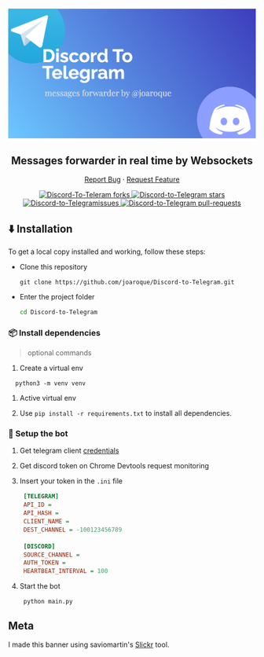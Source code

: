 <p align="center">
  <a href="https://github.com/joaroque/Discord-to-Telegram">
    <img alt="Discord-to-Telegram banner" src="screenshots/banner.png" width="630" />
  </a>
</p>
<h2 align="center">Messages forwarder in real time by Websockets</h2>
<p align="center">
    <a href="https://github.com/joaroque/Discord-to-Telegram/issues">Report Bug</a>
    ·
    <a href="https://github.com/joaroque/Discord-to-Telegram/issues">Request Feature</a>
</p>
<p align="center">
  <a href="https://github.com/joaroque/Discord-to-Telegram/fork" target="blank">
    <img src="https://img.shields.io/github/forks/joaroque/Discord-to-Telegram?style=flat-square" alt="Discord-To-Teleram forks"/>
  </a>
  <a href="https://github.com/joaroque/Discord-to-Telegram/stargazers" target="blank">
    <img src="https://img.shields.io/github/stars/joaroque/Discord-to-Telegram?style=flat-square" alt="Discord-to-Telegram stars"/>
  </a>
  <a href="https://github.com/joaroque/Discord-to-Telegram/issues" target="blank">
    <img src="https://img.shields.io/github/issues/joaroque/Discord-to-Telegram?style=flat-square" alt="Discord-to-Telegramissues"/>
  </a>
  <a href="https://github.com/joaroque/Discord-to-Telegram/pulls" target="blank">
    <img src="https://img.shields.io/github/issues-pr/joaroque/Discord-to-Telegram?style=flat-square" alt="Discord-to-Telegram pull-requests"/>
  </a>
</p>

## :arrow_down: Installation

To get a local copy installed and working, follow these steps:

- Clone this repository

  ```console
  git clone https://github.com/joaroque/Discord-to-Telegram.git
  ```

- Enter the project folder

  ```sh
  cd Discord-to-Telegram
  ```

### 📦 Install dependencies

> optional commands

1. Create a virtual env

  ```shell
    python3 -m venv venv
  ```

1. Active virtual env

1. Use `pip install -r requirements.txt` to install all dependencies.

### 🚀 Setup the bot

1. Get telegram client [credentials](https://my.telegram.org/auth)

2. Get discord token on Chrome Devtools request monitoring

3. Insert your token in the `.ini` file

   ```ini
    [TELEGRAM]
    API_ID =
    API_HASH =
    CLIENT_NAME =
    DEST_CHANNEL = -100123456789

    [DISCORD]
    SOURCE_CHANNEL =
    AUTH_TOKEN =
    HEARTBEAT_INTERVAL = 100

   ```

4. Start the bot

   ```shell
    python main.py
   ```

## Meta

I made this banner using saviomartin's [Slickr](https://slickr.vercel.app/) tool.
